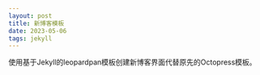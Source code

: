 ```yaml
---
layout: post
title: 新博客模板
date: 2023-05-06
tags: jekyll
---
```


使用基于Jekyll的leopardpan模板创建新博客界面代替原先的Octopress模板。
